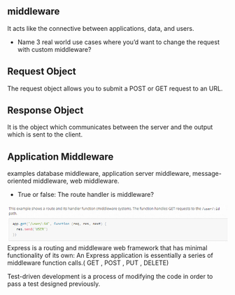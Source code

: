 ## middleware

It acts like the connective  between applications, data, and users.

- Name 3 real world use cases where you’d want to change the request with custom middleware?


## Request Object

The request object allows you to submit a POST or GET request to an URL. 

## Response Object

It is the object which communicates between the server and the output which is sent to the client.

## Application Middleware

examples database middleware, application server middleware, message-oriented middleware, web middleware.


- True or false: The route handler is middleware?


![img](../img/med.PNG) 
Express is a routing and middleware web framework that has minimal functionality of its own: An Express application is essentially a series of middleware function calls.( GET , POST , PUT , DELETE)


Test-driven development is a process of modifying the code in order to pass a test designed previously.